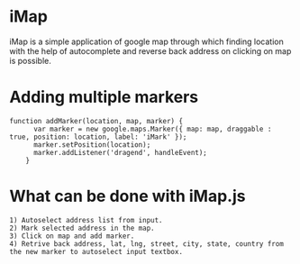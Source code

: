 # iMap
iMap is a simple application of google map through which finding location with the help of autocomplete and reverse back address on clicking on map is possible.

# Adding multiple markers
    function addMarker(location, map, marker) {
          var marker = new google.maps.Marker({ map: map, draggable : true, position: location, label: 'iMark' });
          marker.setPosition(location);
          marker.addListener('dragend', handleEvent);
        }
# What can be done with iMap.js
    1) Autoselect address list from input.
    2) Mark selected address in the map.
    3) Click on map and add marker.
    4) Retrive back address, lat, lng, street, city, state, country from the new marker to autoselect input textbox.
